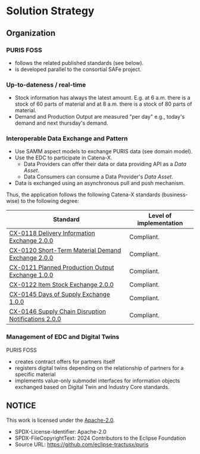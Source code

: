 # Solution Strategy

## Organization

### PURIS FOSS

- follows the related published standards (see below).
- is developed parallel to the consortial SAFe project.

### Up-to-dateness / real-time

- Stock information has always the latest amount. E.g. at 6 a.m. there is a stock of 60 parts of material and at 8 a.m.
  there is a stock of 80 parts of material.
- Demand and Production Output are measured "per day" e.g., today's demand and next thursday's demand.

### Interoperable Data Exchange and Pattern

- Use SAMM aspect models to exchange PURIS data (see domain model).
- Use the EDC to participate in Catena-X.
  - Data Providers can offer their data or data providing API as a _Data Asset_.
  - Data Consumers can consume a Data Provider's _Data Asset_.
- Data is exchanged using an asynchronous pull and push mechanism.

Thus, the application follows the following Catena-X standards (business-wise) to the following degree:

| Standard                                                                                                                                           | Level of implementation |
| -------------------------------------------------------------------------------------------------------------------------------------------------- | ----------------------- |
| [CX-0118 Delivery Information Exchange 2.0.0](https://catenax-ev.github.io/docs/next/standards/CX-0118-ActualDeliveryInformationExchange)          | Compliant.              |
| [CX-0120 Short-Term Material Demand Exchange 2.0.0](https://catenax-ev.github.io/docs/next/standards/CX-0120-ShortTermMaterialDemandExchange)      | Compliant.              |
| [CX-0121 Planned Production Output Exchange 1.0.0](https://catenax-ev.github.io/docs/next/standards/CX-0121-PlannedProductionOutputExchange)       | Compliant.              |
| [CX-0122 Item Stock Exchange 2.0.0](https://catenax-ev.github.io/docs/next/standards/CX-0122-ItemStockExchange)                                    | Compliant.              |
| [CX-0145 Days of Supply Exchange 1.0.0](https://catenax-ev.github.io/docs/next/standards/CX-0145-DaysofsupplyExchange)                             | Compliant.              |
| [CX-0146 Supply Chain Disruption Notifications 2.0.0](https://catenax-ev.github.io/docs/next/standards/CX-0146-SupplyChainDisruptionNotifications) | Compliant.              |

### Management of EDC and Digital Twins

PURIS FOSS

- creates contract offers for partners itself
- registers digital twins depending on the relationship of partners for a specific material
- implements value-only submodel interfaces for information objects exchanged based on Digital Twin and Industry Core
  standards.

## NOTICE

This work is licensed under the [Apache-2.0](https://www.apache.org/licenses/LICENSE-2.0).

- SPDX-License-Identifier: Apache-2.0
- SPDX-FileCopyrightText: 2024 Contributors to the Eclipse Foundation
- Source URL: https://github.com/eclipse-tractusx/puris
